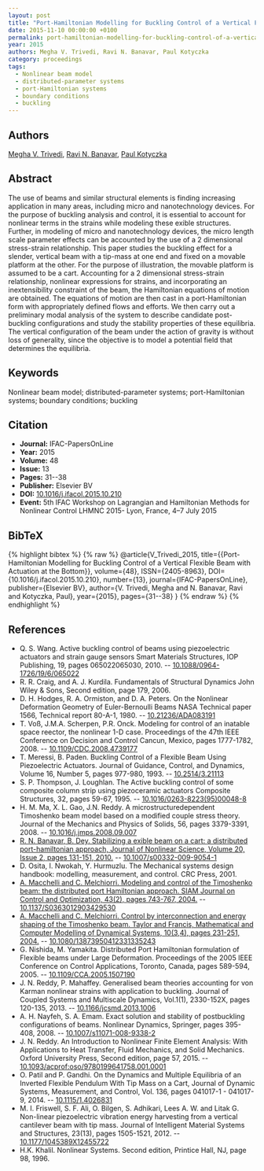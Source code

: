 ```yaml
---
layout: post
title: "Port-Hamiltonian Modelling for Buckling Control of a Vertical Flexible Beam with Actuation at the Bottom"
date: 2015-11-10 00:00:00 +0100
permalink: port-hamiltonian-modelling-for-buckling-control-of-a-vertical-flexible-beam-with-actuation-at-the-bottom
year: 2015
authors: Megha V. Trivedi, Ravi N. Banavar, Paul Kotyczka
category: proceedings
tags:
  - Nonlinear beam model
  - distributed-parameter systems
  - port-Hamiltonian systems
  - boundary conditions
  - buckling
---
```

 
## Authors
[Megha V. Trivedi](authors/megha-v-trivedi), [Ravi N. Banavar](authors/ravi-n-banavar), [Paul Kotyczka](authors/paul-kotyczka)
 
## Abstract
The use of beams and similar structural elements is finding increasing application in many areas, including micro and nanotechnology devices. For the purpose of buckling analysis and control, it is essential to account for nonlinear terms in the strains while modeling these exible structures. Further, in modeling of micro and nanotechnology devices, the micro length scale parameter effects can be accounted by the use of a 2 dimensional stress-strain relationship. This paper studies the buckling effect for a slender, vertical beam with a tip-mass at one end and fixed on a movable platform at the other. For the purpose of illustration, the movable platform is assumed to be a cart. Accounting for a 2 dimensional stress-strain relationship, nonlinear expressions for strains, and incorporating an inextensibility constraint of the beam, the Hamiltonian equations of motion are obtained. The equations of motion are then cast in a port-Hamiltonian form with appropriately defined flows and efforts. We then carry out a preliminary modal analysis of the system to describe candidate post-buckling configurations and study the stability properties of these equilibria. The vertical configuration of the beam under the action of gravity is without loss of generality, since the objective is to model a potential field that determines the equilibria.
 
## Keywords
Nonlinear beam model; distributed-parameter systems; port-Hamiltonian systems; boundary conditions; buckling
 
## Citation
- **Journal:** IFAC-PapersOnLine
- **Year:** 2015
- **Volume:** 48
- **Issue:** 13
- **Pages:** 31--38
- **Publisher:** Elsevier BV
- **DOI:** [10.1016/j.ifacol.2015.10.210](https://doi.org/10.1016/j.ifacol.2015.10.210)
- **Event:** 5th IFAC Workshop on Lagrangian and Hamiltonian Methods for Nonlinear Control LHMNC 2015- Lyon, France, 4–7 July 2015
 
## BibTeX
{% highlight bibtex %}
{% raw %}
@article{V_Trivedi_2015,
  title={{Port-Hamiltonian Modelling for Buckling Control of a Vertical Flexible Beam with Actuation at the Bottom}},
  volume={48},
  ISSN={2405-8963},
  DOI={10.1016/j.ifacol.2015.10.210},
  number={13},
  journal={IFAC-PapersOnLine},
  publisher={Elsevier BV},
  author={V. Trivedi, Megha and N. Banavar, Ravi and Kotyczka, Paul},
  year={2015},
  pages={31--38}
}
{% endraw %}
{% endhighlight %}
 
## References
- Q. S. Wang. Active buckling control of beams using piezoelectric actuators and strain gauge sensors Smart Materials Structures, IOP Publishing, 19, pages 065022065030, 2010. -- [10.1088/0964-1726/19/6/065022](https://doi.org/10.1088/0964-1726/19/6/065022)
- R. R. Craig, and A. J. Kurdila. Fundamentals of Structural Dynamics John Wiley & Sons, Second edition, page 179, 2006.
- D. H. Hodges, R. A. Ormiston, and D. A. Peters. On the Nonlinear Deformation Geometry of Euler-Bernoulli Beams NASA Technical paper 1566, Technical report 80-A-1, 1980. -- [10.21236/ADA083191](https://doi.org/10.21236/ADA083191)
- T. Voß, J.M.A. Scherpen, P.R. Onck. Modeling for control of an inatable space reector, the nonlinear 1-D case. Proceedings of the 47th IEEE Conference on Decision and Control Cancun, Mexico, pages 1777-1782, 2008. -- [10.1109/CDC.2008.4739177](https://doi.org/10.1109/CDC.2008.4739177)
- T. Meressi, B. Paden. Buckling Control of a Flexible Beam Using Piezoelectric Actuators. Journal of Guidance, Control, and Dynamics, Volume 16, Number 5, pages 977-980, 1993. -- [10.2514/3.21113](https://doi.org/10.2514/3.21113)
- S. P. Thompson, J. Loughlan. The Active buckling control of some composite column strip using piezoceramic actuators Composite Structures, 32, pages 59-67, 1995. -- [10.1016/0263-8223(95)00048-8](https://doi.org/10.1016/0263-8223(95)00048-8)
- H. M. Ma, X. L. Gao, J.N. Reddy. A microstructuredependent Timoshenko beam model based on a modified couple stress theory. Journal of the Mechanics and Physics of Solids, 56, pages 3379-3391, 2008. -- [10.1016/j.jmps.2008.09.007](https://doi.org/10.1016/j.jmps.2008.09.007)
- [R. N. Banavar, B. Dey. Stabilizing a exible beam on a cart: a distributed port-hamiltonian approach, Journal of Nonlinear Science, Volume 20, Issue 2, pages 131-151, 2010.](stabilizing-a-flexible-beam-on-a-cart-a-distributed-port-hamiltonian-approach) -- [10.1007/s00332-009-9054-1](https://doi.org/10.1007/s00332-009-9054-1)
- D. Osita, I. Nwokah, Y. Hurmuzlu. The Mechanical systems design handbook: modelling, measurement, and control. CRC Press, 2001.
- [A. Macchelli and C. Melchiorri. Modeling and control of the Timoshenko beam: the distributed port Hamiltonian approach. SIAM Journal on Control and Optimization, 43(2), pages 743-767, 2004.](modeling-and-control-of-the-timoshenko-beam-the-distributed-port-hamiltonian-approach) -- [10.1137/S0363012903429530](https://doi.org/10.1137/S0363012903429530)
- [A. Macchelli and C. Melchiorri. Control by interconnection and energy shaping of the Timoshenko beam. Taylor and Francis, Mathematical and Computer Modelling of Dynamical Systems, 10(3,4), pages 231-251, 2004.](control-by-interconnection-and-energy-shaping-of-the-timoshenko-beam) -- [10.1080/13873950412331335243](https://doi.org/10.1080/13873950412331335243)
- G. Nishida, M. Yamakita. Distributed Port Hamiltonian formulation of Flexible beams under Large Deformation. Proceedings of the 2005 IEEE Conference on Control Applications, Toronto, Canada, pages 589-594, 2005. -- [10.1109/CCA.2005.1507190](https://doi.org/10.1109/CCA.2005.1507190)
- J. N. Reddy, P. Mahaffey. Generalised beam theories accounting for von Karman nonlinear strains with application to buckling. Journal of Coupled Systems and Multiscale Dynamics, Vol.1(1), 2330-152X, pages 120-135, 2013. -- [10.1166/jcsmd.2013.1006](https://doi.org/10.1166/jcsmd.2013.1006)
- A. H. Nayfeh, S. A. Emam. Exact solution and stability of postbuckling configurations of beams. Nonlinear Dynamics, Springer, pages 395-408, 2008. -- [10.1007/s11071-008-9338-2](https://doi.org/10.1007/s11071-008-9338-2)
- J. N. Reddy. An Introduction to Nonlinear Finite Element Analysis: With Applications to Heat Transfer, Fluid Mechanics, and Solid Mechanics. Oxford University Press, Second edition, page 57, 2015. -- [10.1093/acprof:oso/9780199641758.001.0001](https://doi.org/10.1093/acprof:oso/9780199641758.001.0001)
- O. Patil and P. Gandhi. On the Dynamics and Multiple Equilibria of an Inverted Flexible Pendulum With Tip Mass on a Cart, Journal of Dynamic Systems, Measurement, and Control, Vol. 136, pages 041017-1 - 041017-9, 2014. -- [10.1115/1.4026831](https://doi.org/10.1115/1.4026831)
- M. I. Friswell, S. F. Ali, O. Bilgen, S. Adhikari, Lees A. W. and Litak G. Non-linear piezoelectric vibration energy harvesting from a vertical cantilever beam with tip mass. Journal of Intelligent Material Systems and Structures, 23(13), pages 1505-1521, 2012. -- [10.1177/1045389X12455722](https://doi.org/10.1177/1045389X12455722)
- H.K. Khalil. Nonlinear Systems. Second edition, Printice Hall, NJ, page 98, 1996.

